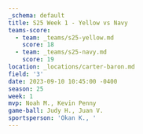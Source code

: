 ```yaml
---
_schema: default
title: S25 Week 1 - Yellow vs Navy
teams-score:
  - team: _teams/s25-yellow.md
    score: 18
  - team: _teams/s25-navy.md
    score: 19
location: _locations/carter-baron.md
field: '3'
date: 2023-09-10 10:45:00 -0400
season: 25
week: 1
mvp: Noah M., Kevin Penny
game-ball: Judy H., Juan V.
sportsperson: 'Okan K., '
---
```

